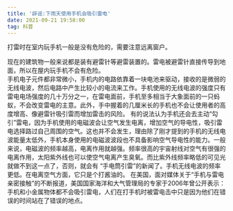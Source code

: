 ```yaml
---
title: '辟谣:下雨天使用手机会吸引雷电'
date: 2021-09-21 19:58:00
tag: 科普
---
```

<p>打雷时在室内玩手机一般是没有危险的，需要注意远离窗户。<br />

现在的建筑物一般来说都是装有避雷针等避雷装置的。雷电被避雷针直接传导到地面，所以在屋内玩手机不会有危险。<br />
手机电子元件都非常微小，手机内的电路依靠着一块电池来驱动，接收的是微弱的无线电波，然后电路中产生比较小的电流来工作。手机使用的无线电波的强度只有雷电电场强度的几十万分之一，在雷电面前，手机至多相当于大象面前的一只蚂蚁，不会改变雷电的主意。此外，手中握着的几厘米长的手机也不会让使用者的高度增高、像避雷针吸引雷而增加雷击的风险。
有的说法认为手机还会去主动“勾引”雷电，因为手机使用的电磁波会让空气发生电离，增加空气的导电性，吸引雷电选择路过自己周围的空气。这也并不会发生，理由除了刚才提到的手机的无线电波能量太低外，手机本身使用的电磁波波段也不具备影响空气导电性的能力。一般来说，电磁波的频率越高，电离作用就越强。频率很高的宇宙射线对空气有很强的电离作用，太阳紫外线也可以使空气电离产生臭氧。而比紫外线频率略低的可见光就做不到这一点了，否则，就会有
“手电筒引雷”的新闻了。手机无线电波的频率更低。在电离空气方面，它只是个打酱油的。
在美国，面对媒体关于“手机与雷电亲密接触”的不断报道，美国国家海洋和大气管理局的专家于2006年曾公开表示：手机和小金属物体都不会吸引雷电，人们在打手机时被雷电击中只是因为他们在错误的时间站在了错误的地点。<p>
